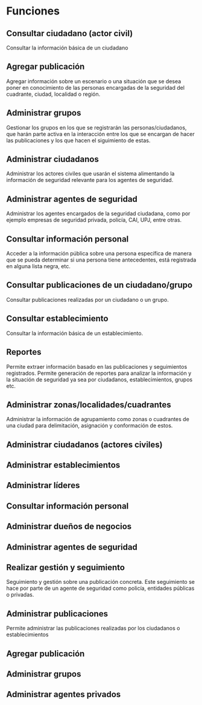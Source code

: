 # Funciones

## Consultar ciudadano (actor civil)
Consultar la información básica de un ciudadano

## Agregar publicación
Agregar información sobre un escenario o una situación que se desea poner en conocimiento de las personas encargadas de la seguridad del cuadrante, ciudad, localidad o región.

## Administrar grupos
Gestionar los grupos en los que se registrarán las personas/ciudadanos, que harán parte activa en la interacción entre los que se encargan de hacer las publicaciones y los que hacen el siguimiento de estas.

## Administrar ciudadanos
Administrar los actores civiles que usarán el sistema alimentando la información de seguridad relevante para los agentes de seguridad.

## Administrar agentes de seguridad
Administrar los agentes encargados de la seguridad ciudadana, como por ejemplo empresas de seguridad privada, policía, CAI, UPJ, entre otras.

## Consultar información personal
Acceder a la información pública sobre una persona específica de manera que se pueda determinar si una persona tiene antecedentes, está registrada en alguna lista negra, etc.


## Consultar publicaciones de un ciudadano/grupo
Consultar publicaciones realizadas por un ciudadano o un grupo.

## Consultar establecimiento
Consultar la información básica de un establecimiento.

## Reportes
Permite extraer información basado en las publicaciones y seguimientos registrados. Permite generación de reportes para analizar la información y la situación de seguridad ya sea por ciudadanos, establecimientos, grupos etc.

## Administrar zonas/localidades/cuadrantes
Administrar la información de agrupamiento como zonas o cuadrantes de una ciudad para delimitación, asignación y conformación de estos.

## Administrar ciudadanos (actores civiles)


## Administrar establecimientos

## Administrar líderes

## Consultar información personal

## Administrar dueños de negocios

## Administrar agentes de seguridad

## Realizar gestión y seguimiento
Seguimiento y gestión sobre una publicación concreta. Este seguimiento se hace por parte de un agente de seguridad como policía, entidades públicas o privadas.

## Administrar publicaciones
Permite administrar las publicaciones realizadas por los ciudadanos o establecimientos

## Agregar publicación

## Administrar grupos

## Administrar agentes privados